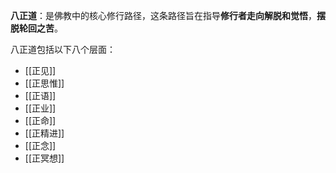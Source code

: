 **八正道**：是佛教中的核心修行路径，这条路径旨在指导**修行者走向解脱和觉悟**，**摆脱轮回之苦**。

八正道包括以下八个层面：
- [[正见]]
- [[正思惟]]
- [[正语]]
- [[正业]]
- [[正命]]
- [[正精进]]
- [[正念]]
- [[正冥想]]